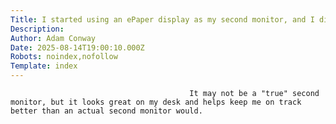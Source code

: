 ```yaml
---
Title: I started using an ePaper display as my second monitor, and I didn't expect to love it so much
Description: 
Author: Adam Conway
Date: 2025-08-14T19:00:10.000Z
Robots: noindex,nofollow
Template: index
---
```


                                            It may not be a "true" second monitor, but it looks great on my desk and helps keep me on track better than an actual second monitor would.
                                        